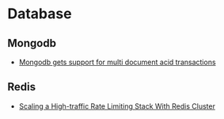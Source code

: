 # Database

## Mongodb 

- [Mongodb gets support for multi document acid transactions](https://techcrunch.com/2018/02/15/mongodb-gets-support-for-multi-document-acid-transactions/)


## Redis

- [Scaling a High-traffic Rate Limiting Stack With Redis Cluster](https://brandur.org/redis-cluster)

